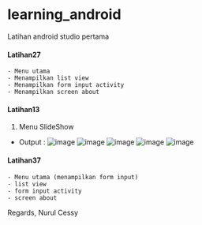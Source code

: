 # learning_android
Latihan android studio pertama

#### Latihan27
	- Menu utama 
	- Menampilkan list view 
	- Menampilkan form input activity
	- Menampilkan screen about 
	
#### Latihan13
1. Menu SlideShow
- Output :
![image](https://github.com/cessyzulma/learning_android/assets/63056833/f1cd8040-4d46-4004-aa07-ab7dfed2fcb5) ![image](https://github.com/cessyzulma/learning_android/assets/63056833/91b1ac4e-8bea-4d93-b1db-a3abd785b35a)
![image](https://github.com/cessyzulma/learning_android/assets/63056833/63497b98-450b-40c6-8370-65d247ab5cd8) ![image](https://github.com/cessyzulma/learning_android/assets/63056833/24117a56-d0c8-4953-b503-ede28691ce32) ![image](https://github.com/cessyzulma/learning_android/assets/63056833/7006bcd3-e421-417d-a4b5-54407e3e197e)

#### Latihan37
	- Menu utama (menampilkan form input)
	- list view
	- form input activity
	- screen about
	

Regards,
Nurul Cessy
